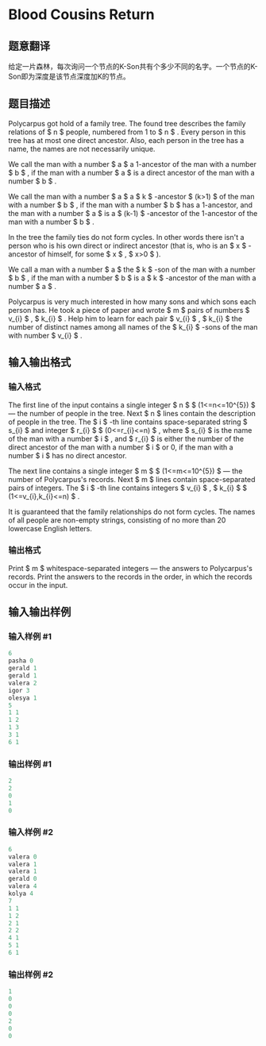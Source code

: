 # Blood Cousins Return

## 题意翻译

给定一片森林，每次询问一个节点的K-Son共有个多少不同的名字。一个节点的K-Son即为深度是该节点深度加K的节点。

## 题目描述

Polycarpus got hold of a family tree. The found tree describes the family relations of $ n $ people, numbered from 1 to $ n $ . Every person in this tree has at most one direct ancestor. Also, each person in the tree has a name, the names are not necessarily unique.

We call the man with a number $ a $ a 1-ancestor of the man with a number $ b $ , if the man with a number $ a $ is a direct ancestor of the man with a number $ b $ .

We call the man with a number $ a $ a $ k $ -ancestor $ (k&gt;1) $ of the man with a number $ b $ , if the man with a number $ b $ has a 1-ancestor, and the man with a number $ a $ is a $ (k-1) $ -ancestor of the 1-ancestor of the man with a number $ b $ .

In the tree the family ties do not form cycles. In other words there isn't a person who is his own direct or indirect ancestor (that is, who is an $ x $ -ancestor of himself, for some $ x $ , $ x&gt;0 $ ).

We call a man with a number $ a $ the $ k $ -son of the man with a number $ b $ , if the man with a number $ b $ is a $ k $ -ancestor of the man with a number $ a $ .

Polycarpus is very much interested in how many sons and which sons each person has. He took a piece of paper and wrote $ m $ pairs of numbers $ v_{i} $ , $ k_{i} $ . Help him to learn for each pair $ v_{i} $ , $ k_{i} $ the number of distinct names among all names of the $ k_{i} $ -sons of the man with number $ v_{i} $ .

## 输入输出格式

### 输入格式

The first line of the input contains a single integer $ n $ $ (1<=n<=10^{5}) $ — the number of people in the tree. Next $ n $ lines contain the description of people in the tree. The $ i $ -th line contains space-separated string $ s_{i} $ and integer $ r_{i} $ $ (0<=r_{i}<=n) $ , where $ s_{i} $ is the name of the man with a number $ i $ , and $ r_{i} $ is either the number of the direct ancestor of the man with a number $ i $ or 0, if the man with a number $ i $ has no direct ancestor.

The next line contains a single integer $ m $ $ (1<=m<=10^{5}) $ — the number of Polycarpus's records. Next $ m $ lines contain space-separated pairs of integers. The $ i $ -th line contains integers $ v_{i} $ , $ k_{i} $ $ (1<=v_{i},k_{i}<=n) $ .

It is guaranteed that the family relationships do not form cycles. The names of all people are non-empty strings, consisting of no more than 20 lowercase English letters.

### 输出格式

Print $ m $ whitespace-separated integers — the answers to Polycarpus's records. Print the answers to the records in the order, in which the records occur in the input.

## 输入输出样例

### 输入样例 #1

```cpp
6
pasha 0
gerald 1
gerald 1
valera 2
igor 3
olesya 1
5
1 1
1 2
1 3
3 1
6 1

```
### 输出样例 #1

```cpp
2
2
0
1
0

```
### 输入样例 #2

```cpp
6
valera 0
valera 1
valera 1
gerald 0
valera 4
kolya 4
7
1 1
1 2
2 1
2 2
4 1
5 1
6 1

```
### 输出样例 #2

```cpp
1
0
0
0
2
0
0

```
